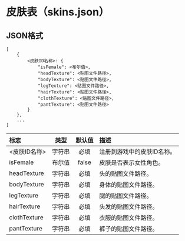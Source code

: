 # 皮肤表（skins.json）

## JSON格式

```text
[
    {
        <皮肤ID名称>: {
            "isFemale": <布尔值>,
            "headTexture": <贴图文件路径>,
            "bodyTexture": <贴图文件路径>,
            "legTexture": <贴图文件路径>,
            "hairTexture": <贴图文件路径>,
            "clothTexture": <贴图文件路径>,
            "pantTexture": <贴图文件路径>
        }
    },
    ...
]
```

| 标志 | 类型 | 默认值 | 描述 |
| :--- | :---: | :---: | :--- |
| &lt;皮肤ID名称&gt; | 字符串 | 必填 | 注册到游戏中的皮肤ID名称。 |
| isFemale | 布尔值 | false | 皮肤是否表示女性角色。 |
| headTexture | 字符串 | 必填 | 头的贴图文件路径。 |
| bodyTexture | 字符串 | 必填 | 身体的贴图文件路径。 |
| legTexture | 字符串 | 必填 | 腿的贴图文件路径。 |
| hairTexture | 字符串 | 必填 | 头发的贴图文件路径。 |
| clothTexture | 字符串 | 必填 | 衣服的贴图文件路径。 |
| pantTexture | 字符串 | 必填 | 裤子的贴图文件路径。 |


